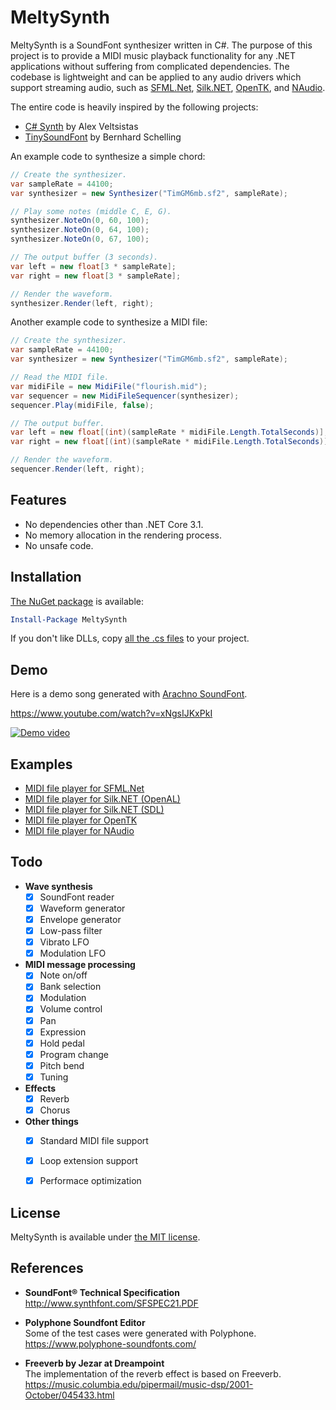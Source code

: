 # MeltySynth

MeltySynth is a SoundFont synthesizer written in C#.
The purpose of this project is to provide a MIDI music playback functionality for any .NET applications without suffering from complicated dependencies.
The codebase is lightweight and can be applied to any audio drivers which support streaming audio, such as [SFML.Net](https://github.com/SFML/SFML.Net), [Silk.NET](https://github.com/dotnet/Silk.NET), [OpenTK](https://github.com/opentk/opentk), and [NAudio](https://github.com/naudio/NAudio).

The entire code is heavily inspired by the following projects:

* [C# Synth](https://github.com/sinshu/CSharpSynthProject) by Alex Veltsistas
* [TinySoundFont](https://github.com/schellingb/TinySoundFont) by Bernhard Schelling

An example code to synthesize a simple chord:

```cs
// Create the synthesizer.
var sampleRate = 44100;
var synthesizer = new Synthesizer("TimGM6mb.sf2", sampleRate);

// Play some notes (middle C, E, G).
synthesizer.NoteOn(0, 60, 100);
synthesizer.NoteOn(0, 64, 100);
synthesizer.NoteOn(0, 67, 100);

// The output buffer (3 seconds).
var left = new float[3 * sampleRate];
var right = new float[3 * sampleRate];

// Render the waveform.
synthesizer.Render(left, right);
```

Another example code to synthesize a MIDI file:
```cs
// Create the synthesizer.
var sampleRate = 44100;
var synthesizer = new Synthesizer("TimGM6mb.sf2", sampleRate);

// Read the MIDI file.
var midiFile = new MidiFile("flourish.mid");
var sequencer = new MidiFileSequencer(synthesizer);
sequencer.Play(midiFile, false);

// The output buffer.
var left = new float[(int)(sampleRate * midiFile.Length.TotalSeconds)];
var right = new float[(int)(sampleRate * midiFile.Length.TotalSeconds)];

// Render the waveform.
sequencer.Render(left, right);
```

## Features

* No dependencies other than .NET Core 3.1.
* No memory allocation in the rendering process.
* No unsafe code.


## Installation

[The NuGet package](https://www.nuget.org/packages/MeltySynth/) is available:

```ps1
Install-Package MeltySynth
```

If you don't like DLLs, copy [all the .cs files](https://github.com/sinshu/meltysynth/tree/main/MeltySynth/src) to your project.

## Demo

Here is a demo song generated with [Arachno SoundFont](http://www.arachnosoft.com/main/soundfont.php).

https://www.youtube.com/watch?v=xNgsIJKxPkI  

[![Demo video](https://img.youtube.com/vi/xNgsIJKxPkI/0.jpg)](https://www.youtube.com/watch?v=xNgsIJKxPkI)


## Examples

* [MIDI file player for SFML.Net](https://github.com/sinshu/meltysynth/tree/main/Examples/SFML.Net)
* [MIDI file player for Silk.NET (OpenAL)](https://github.com/sinshu/meltysynth/tree/main/Examples/Silk.NET.OpenAL)
* [MIDI file player for Silk.NET (SDL)](https://github.com/sinshu/meltysynth/tree/main/Examples/Silk.NET.SDL)
* [MIDI file player for OpenTK](https://github.com/sinshu/meltysynth/tree/main/Examples/OpenTK)
* [MIDI file player for NAudio](https://github.com/sinshu/meltysynth/tree/main/Examples/NAudio)


## Todo

* __Wave synthesis__
    - [x] SoundFont reader
    - [x] Waveform generator
    - [x] Envelope generator
    - [x] Low-pass filter
    - [x] Vibrato LFO
    - [x] Modulation LFO
* __MIDI message processing__
    - [x] Note on/off
    - [x] Bank selection
    - [x] Modulation
    - [x] Volume control
    - [x] Pan
    - [x] Expression
    - [x] Hold pedal
    - [x] Program change
    - [x] Pitch bend
    - [x] Tuning
* __Effects__
    - [x] Reverb
    - [x] Chorus
* __Other things__
    - [x] Standard MIDI file support
    - [x] Loop extension support
    - [x] Performace optimization


## License

MeltySynth is available under [the MIT license](LICENSE.txt).


## References

* __SoundFont&reg; Technical Specification__  
http://www.synthfont.com/SFSPEC21.PDF

* __Polyphone Soundfont Editor__  
Some of the test cases were generated with Polyphone.  
https://www.polyphone-soundfonts.com/

* __Freeverb by Jezar at Dreampoint__  
The implementation of the reverb effect is based on Freeverb.  
https://music.columbia.edu/pipermail/music-dsp/2001-October/045433.html
